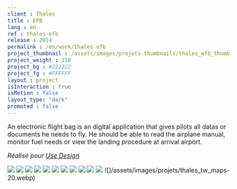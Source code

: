 ```yaml
---
client : Thales
title : EFB
lang : en
ref : thales-efb
release : 2014
permalink : /en/work/thales-efb
project_thumbnail : /assets/images/projets-thumbnails/thales_efb_thumb.webp
project_weight : 150
project_bg : #222222
project_fg : #FFFFFF
layout : project
isInteraction : true
isMotion : false
layout_type: "dark"
promoted : false
---
```

An electronic flight bag is an digital application that gives pilots all datas or documents he needs to fly. He should be able to read the airplane manual, monitor fuel needs or view the landing procedure at arrival airport.

*Réalisé pour [Use Design](http://www.use.design)*

![](/assets/images/projets/thales_tw_maps-1.webp)
![](/assets/images/projets/thales_tw_maps-2.webp)
![](/assets/images/projets/thales_tw_maps-4.webp)
![](/assets/images/projets/thales_tw_maps-5.webp)
![](/assets/images/projets/thales_tw_maps-6.webp)
![](/assets/images/projets/thales_tw_maps-15.webp)
![](/assets/images/projets/thales_tw_maps-16.webp)
![](/assets/images/projets/thales_tw_maps-17.webp)
![](/assets/images/projets/thales_tw_maps-18.webp)
![](/assets/images/projets/thales_tw_maps.webp)
![](/assets/images/projets/thales_tw_maps-19.webp)
![]/assets/images/projets/thales_tw_maps-20.webp)